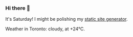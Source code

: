 ### Hi there :wave:

It's Saturday! I might be polishing my [static site generator](https://github.com/bewuethr/pandoc-bash-blog).

Weather in Toronto: cloudy, at +24°C.

